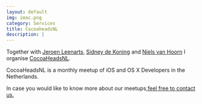 ```yaml
---
layout: default
img: imac.png
category: Services
title: CocoaheadsNL
description: |
---
```


Together with <a href="https://twitter.com/leenarts">Jeroen Leenarts</a>, <a href="https://twitter.com/sidneydekoning">Sidney de Koning</a> and <a href="https://twitter.com/nvh">Niels van Hoorn</a> I organise <a href="http://www.cocoaheads.nl">CocoaHeadsNL</a>.</p>
<p>CocoaHeadsNL is a monthly meetup of iOS and OS X Developers in the Netherlands.</p>
<p> In case you would like to know more about our meetups,<a href="mailto:bart.hoffman@cocoaheads.nl">feel free to contact us.</a></p>
